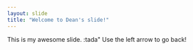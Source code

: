 ```yaml
---
layout: slide
title: "Welcome to Dean's slide!"
---
```

This is my awesome slide. :tada"
Use the left arrow to go back!
